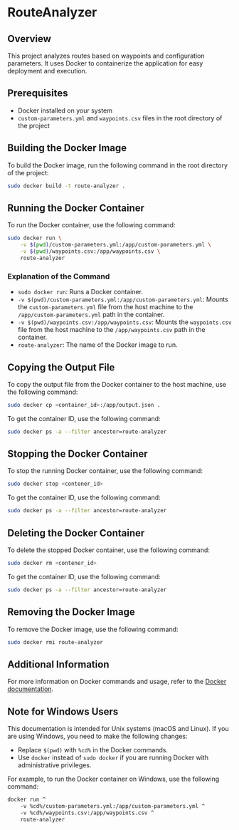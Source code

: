 # RouteAnalyzer

## Overview

This project analyzes routes based on waypoints and configuration parameters. It uses Docker to containerize the application for easy deployment and execution.

## Prerequisites

- Docker installed on your system
- `custom-parameters.yml` and `waypoints.csv` files in the root directory of the project

## Building the Docker Image

To build the Docker image, run the following command in the root directory of the project:

```sh
sudo docker build -t route-analyzer .
```

## Running the Docker Container

To run the Docker container, use the following command:

```sh
sudo docker run \
    -v $(pwd)/custom-parameters.yml:/app/custom-parameters.yml \
    -v $(pwd)/waypoints.csv:/app/waypoints.csv \
    route-analyzer
```

### Explanation of the Command

- `sudo docker run`: Runs a Docker container.
- `-v $(pwd)/custom-parameters.yml:/app/custom-parameters.yml`: Mounts the `custom-parameters.yml` file from the host machine to the `/app/custom-parameters.yml` path in the container.
- `-v $(pwd)/waypoints.csv:/app/waypoints.csv`: Mounts the `waypoints.csv` file from the host machine to the `/app/waypoints.csv` path in the container.
- `route-analyzer`: The name of the Docker image to run.

## Copying the Output File

To copy the output file from the Docker container to the host machine, use the following command:

```sh
sudo docker cp <container_id>:/app/output.json .
```

To get the container ID, use the following command:

```sh
sudo docker ps -a --filter ancestor=route-analyzer
```

## Stopping the Docker Container

To stop the running Docker container, use the following command:

```sh
sudo docker stop <contener_id>
```

To get the container ID, use the following command:

```sh
sudo docker ps -a --filter ancestor=route-analyzer
```

## Deleting the Docker Container

To delete the stopped Docker container, use the following command:

```sh
sudo docker rm <contener_id>
```

To get the container ID, use the following command:

```sh
sudo docker ps -a --filter ancestor=route-analyzer
```

## Removing the Docker Image

To remove the Docker image, use the following command:

```sh
sudo docker rmi route-analyzer
```

## Additional Information

For more information on Docker commands and usage, refer to the [Docker documentation](https://docs.docker.com/).

## Note for Windows Users

This documentation is intended for Unix systems (macOS and Linux). If you are using Windows, you need to make the following changes:

- Replace `$(pwd)` with `%cd%` in the Docker commands.
- Use `docker` instead of `sudo docker` if you are running Docker with administrative privileges.

For example, to run the Docker container on Windows, use the following command:

```sh
docker run ^
    -v %cd%/custom-parameters.yml:/app/custom-parameters.yml ^
    -v %cd%/waypoints.csv:/app/waypoints.csv ^
    route-analyzer
```
